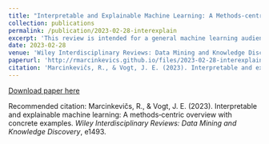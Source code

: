 ```yaml
---
title: "Interpretable and Explainable Machine Learning: A Methods-centric Overview with Concrete Examples"
collection: publications
permalink: /publication/2023-02-28-interexplain
excerpt: 'This review is intended for a general machine learning audience interested in exploring the challenges of interpretation and explanation beyond the logistic regression or random forest variable importance. We examine inductive biases behind interpretable and explainable machine learning and illustrate them with concrete examples from the literature.'
date: 2023-02-28
venue: 'Wiley Interdisciplinary Reviews: Data Mining and Knowledge Discovery'
paperurl: 'http://rmarcinkevics.github.io/files/2023-02-28-interexplain.pdf'
citation: 'Marcinkevičs, R., & Vogt, J. E. (2023). Interpretable and explainable machine learning: A methods‐centric overview with concrete examples. <i>Wiley Interdisciplinary Reviews: Data Mining and Knowledge Discovery</i>, e1493.'
---
```


[Download paper here](http://rmarcinkevics.github.io/files/2023-02-28-interexplain.pdf)

Recommended citation: Marcinkevičs, R., & Vogt, J. E. (2023). Interpretable and explainable machine learning: A methods‐centric overview with concrete examples. <i>Wiley Interdisciplinary Reviews: Data Mining and Knowledge Discovery</i>, e1493.
